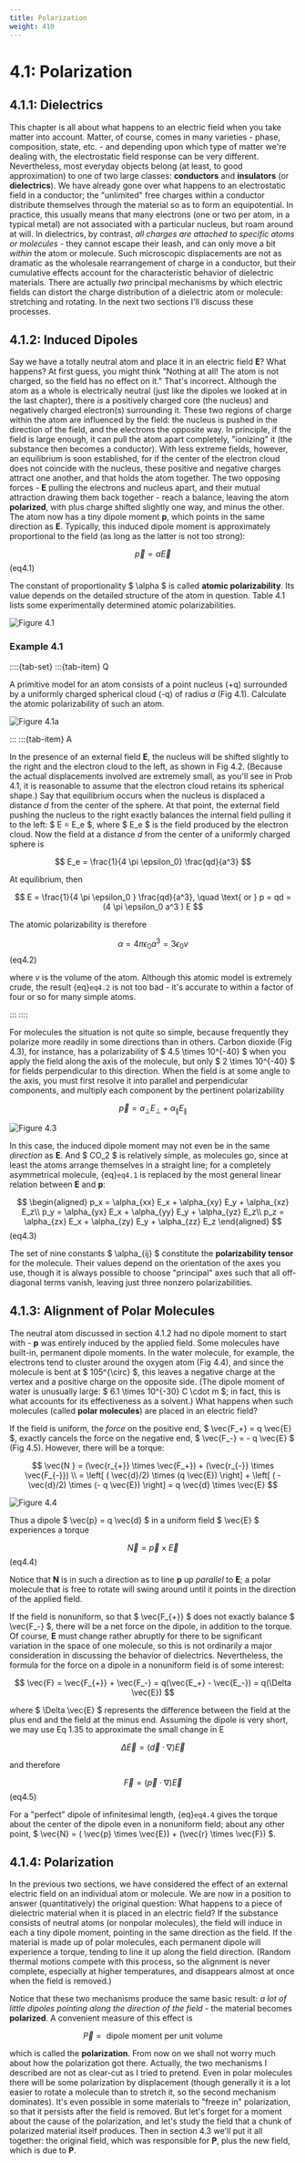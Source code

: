 ```yaml
---
title: Polarization
weight: 410
---
```


# 4.1: Polarization

## 4.1.1: Dielectrics

This chapter is all about what happens to an electric field when you take matter into account. Matter, of course, comes in many varieties - phase, composition, state, etc. - and depending upon which type of matter we're dealing with, the electrostatic field response can be very different. Nevertheless, most everyday objects belong (at least, to good approximation) to one of two large classes: __conductors__ and __insulators__ (or __dielectrics__). We have already gone over what happens to an electrostatic field in a conductor; the "unlimited" free charges within a conductor distribute themselves through the material so as to form an equipotential. In practice, this usually means that many electrons (one or two per atom, in a typical metal) are not associated with a particular nucleus, but roam around at will. In dielectrics, by contrast, _all charges are attached to specific atoms or molecules_ - they cannot escape their leash, and can only move a bit _within_ the atom or molecule. Such microscopic displacements are not as dramatic as the wholesale rearrangement of charge in a conductor, but their cumulative effects account for the characteristic behavior of dielectric materials. There are actually _two_ principal mechanisms by which electric fields can distort the charge distribution of a dielectric atom or molecule: stretching and rotating. In the next two sections I'll discuss these processes.

## 4.1.2: Induced Dipoles

Say we have a totally neutral atom and place it in an electric field __E__? What happens? At first guess, you might think "Nothing at all! The atom is not charged, so the field has no effect on it." That's incorrect. Although the atom as a whole is electrically neutral (just like the dipoles we looked at in the last chapter), there _is_ a positively charged core (the nucleus) and negatively charged electron(s) surrounding it. These two regions of charge within the atom are influenced by the field: the nucleus is pushed in the direction of the field, and the electrons the opposite way. In principle, if the field is large enough, it can pull the atom apart completely, "ionizing" it (the substance then becomes a conductor). With less extreme fields, however, an equilibrium is soon established, for if the center of the electron cloud does not coincide with the nucleus, these positive and negative charges attract one another, and that holds the atom together. The two opposing forces - __E__ pulling the electrons and nucleus apart, and their mutual attraction drawing them back together - reach a balance, leaving the atom __polarized__, with plus charge shifted slightly one way, and minus the other. The atom now has a tiny dipole moment __p__, which points in the same direction as __E__. Typically, this induced dipole moment is approximately proportional to the field (as long as the latter is not too strong):

$$
\vec{p} = \alpha \vec{E} 
$$ (eq4.1)

The constant of proportionality $ \alpha $ is called __atomic polarizability__. Its value depends on the detailed structure of the atom in question. Table 4.1 lists some experimentally determined atomic polarizabilities.

![Figure 4.1](../img/4.1.png)

### Example 4.1

::::{tab-set}
:::{tab-item} Q

A primitive model for an atom consists of a point nucleus (+q) surrounded by a uniformly charged spherical cloud (-q) of radius _a_ (Fig 4.1). Calculate the atomic polarizability of such an atom.

![Figure 4.1a](../img/4.1a.png)

:::
:::{tab-item} A


In the presence of an external field __E__, the nucleus will be shifted slightly to the right and the electron cloud to the left, as shown in Fig 4.2. (Because the actual displacements involved are extremely small, as you'll see in Prob 4.1, it is reasonable to assume that the electron cloud retains its spherical shape.) Say that equilibrium occurs when the nucleus is displaced a distance _d_ from the center of the sphere. At that point, the external field pushing the nucleus to the right exactly balances the internal field pulling it to the left: $ E = E_e $, where $ E_e $ is the field produced by the electron cloud. Now the field at a distance _d_ from the center of a uniformly charged sphere is

$$
E_e = \frac{1}{4 \pi \epsilon_0} \frac{qd}{a^3} 
$$

At equilibrium, then

$$
E = \frac{1}{4 \pi \epsilon_0 } \frac{qd}{a^3}, \quad \text{ or } p = qd = (4 \pi \epsilon_0 a^3 ) E 
$$

The atomic polarizability is therefore

$$
\alpha = 4 \pi \epsilon_0 a^3 = 3 \epsilon_0 v 
$$ (eq4.2)

where _v_ is the volume of the atom. Although this atomic model is extremely crude, the result {eq}`eq4.2` is not too bad - it's accurate to within a factor of four or so for many simple atoms.


:::
::::


For molecules the situation is not quite so simple, because frequently they polarize more readily in some directions than in others. Carbon dioxide (Fig 4.3), for instance, has a polarizability of $ 4.5 \times 10^{-40} $ when you apply the field along the axis of the molecule, but only $ 2 \times 10^{-40} $ for fields perpendicular to this direction. When the field is at some angle to the axis, you must first resolve it into parallel and perpendicular components, and multiply each component by the pertinent polarizability

$$
\vec{p} = a_{\perp} E_{\perp} + \alpha_{\parallel} E_{\parallel} 
$$

![Figure 4.3](../img/4.3.png)

In this case, the induced dipole moment may not even be in the same _direction_ as __E__. And $ CO_2 $ is relatively simple, as molecules go, since at least the atoms arrange themselves in a straight line; for a completely asymmetrical molecule, {eq}`eq4.1` is replaced by the most general linear relation between __E__ and __p__:

$$
\begin{aligned}
p_x = \alpha_{xx} E_x + \alpha_{xy} E_y + \alpha_{xz} E_z\\
p_y = \alpha_{yx} E_x + \alpha_{yy} E_y + \alpha_{yz} E_z\\
p_z = \alpha_{zx} E_x + \alpha_{zy} E_y + \alpha_{zz} E_z
\end{aligned}
$$ (eq4.3)
 
 The set of nine constants $ \alpha_{ij} $ constitute the __polarizability tensor__ for the molecule. Their values depend on the orientation of the axes you use, though it is always possible to choose "principal" axes such that all off-diagonal terms vanish, leaving just three nonzero polarizabilities.

## 4.1.3: Alignment of Polar Molecules

The neutral atom discussed in section 4.1.2 had no dipole moment to start with - __p__ was entirely induced by the applied field. Some molecules have built-in, permanent dipole moments. In the water molecule, for example, the electrons tend to cluster around the oxygen atom (Fig 4.4), and since the molecule is bent at $ 105^{\circ} $, this leaves a negative charge at the vertex and a positive charge on the opposite side. (The dipole moment of water is unusually large: $ 6.1 \times 10^{-30} C \cdot m $; in fact, this is what accounts for its effectiveness as a solvent.) What happens when such molecules (called __polar molecules__) are placed in an electric field?

If the field is uniform, the _force_ on the positive end, $ \vec{F_+} = q \vec{E} $, exactly cancels the force on the negative end, $ \vec{F_-} = - q \vec{E} $ (Fig 4.5). However, there will be a torque:

$$
\vec{N } = (\vec{r_{+}} \times \vec{F_+}) + (\vec{r_{-}} \times \vec{F_{-}}) \\
= \left[ ( \vec{d}/2) \times (q \vec{E}) \right] + \left[ ( -\vec{d}/2) \times (- q \vec{E}) \right] = q \vec{d} \times \vec{E}
$$
 

![Figure 4.4](../img/4.4.png)

Thus a dipole $ \vec{p} = q \vec{d} $ in a uniform field $ \vec{E} $ experiences a torque

$$
\vec{N} = \vec{p} \times \vec{E} 
$$ (eq4.4)


Notice that __N__ is in such a direction as to line __p__ up _parallel_ to __E__; a polar molecule that is free to rotate will swing around until it points in the direction of the applied field.

If the field is nonuniform, so that $ \vec{F_{+}} $ does not exactly balance $ \vec{F_-} $, there will be a net force on the dipole, in addition to the torque. Of course, __E__ must change rather abruptly for there to be significant variation in the space of one molecule, so this is not ordinarily a major consideration in discussing the behavior of dielectrics. Nevertheless, the formula for the force on a dipole in a nonuniform field is of some interest:

$$
\vec{F} =  \vec{F_{+}} + \vec{F_-} = q(\vec{E_+} - \vec{E_-}) = q(\Delta \vec{E})
$$

where $ \Delta \vec{E} $ represents the difference between the field at the plus end and the field at the minus end. Assuming the dipole is very short, we may use Eq 1.35 to approximate the small change in E

$$
\Delta \vec{E} = (\vec{d} \cdot \nabla  ) \vec{E}
$$

and therefore

$$
\vec{F} = ( \vec{p} \cdot \nabla ) \vec{E} 
$$ (eq4.5)

For a "perfect" dipole of infinitesimal length, {eq}`eq4.4` gives the torque about the center of the dipole even in a nonuniform field; about any other point, $ \vec{N} = ( \vec{p} \times \vec{E}) + (\vec{r} \times \vec{F}) $.

## 4.1.4: Polarization

In the previous two sections, we have considered the effect of an external electric field on an individual atom or molecule. We are now in a position to answer (quantitatively) the original question: What happens to a piece of dielectric material when it is placed in an electric field? If the substance consists of neutral atoms (or nonpolar molecules), the field will induce in each a tiny dipole moment, pointing in the same direction as the field. If the material is made up of polar molecules, each permanent dipole will experience a torque, tending to line it up along the field direction. (Random thermal motions compete with this process, so the alignment is never complete, especially at higher temperatures, and disappears almost at once when the field is removed.)

Notice that these two mechanisms produce the same basic result: _a lot of little dipoles pointing along the direction of the field_ - the material becomes __polarized__. A convenient measure of this effect is

$$
\vec{P} = \text{ dipole moment per unit volume }
$$

which is called the __polarization__. From now on we shall not worry much about how the polarization got there. Actually, the two mechanisms I described are not as clear-cut as I tried to pretend. Even in polar molecules there will be some polarization by displacement (though generally it is a lot easier to rotate a molecule than to stretch it, so the second mechanism dominates). It's even possible in some materials to "freeze in" polarization, so that it persists after the field is removed. But let's forget for a moment about the cause of the polarization, and let's study the field that a chunk of polarized material itself produces. Then in section 4.3 we'll put it all together: the original field, which was responsible for __P__, plus the new field, which is due to __P__.